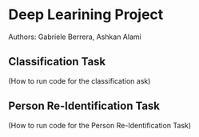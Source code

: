 # Deep Learining Project

Authors: Gabriele Berrera, Ashkan Alami

## Classification Task

(How to run code for the classification ask)

## Person Re-Identification Task

(How to run code for the Person Re-Identification Task)

